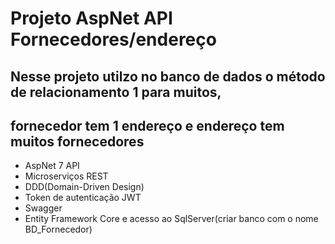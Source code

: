 # Projeto AspNet API Fornecedores/endereço
## Nesse projeto utilzo no banco de dados o método de relacionamento 1 para muitos,
## fornecedor tem 1 endereço e endereço tem muitos fornecedores
* AspNet 7 API
* Microserviços REST
* DDD(Domain-Driven Design)
* Token de autenticação JWT
* Swagger
* Entity Framework Core e acesso ao SqlServer(criar banco com o nome BD_Fornecedor)
